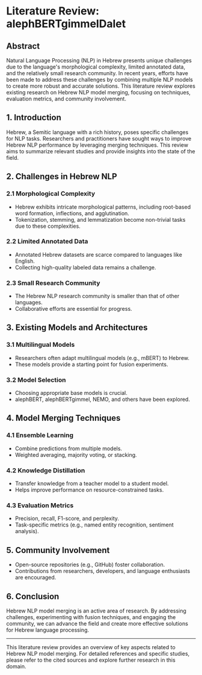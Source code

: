 # Literature Review: alephBERTgimmelDalet

## Abstract

Natural Language Processing (NLP) in Hebrew presents unique challenges due to the language's morphological complexity, limited annotated data, and the relatively small research community. In recent years, efforts have been made to address these challenges by combining multiple NLP models to create more robust and accurate solutions. This literature review explores existing research on Hebrew NLP model merging, focusing on techniques, evaluation metrics, and community involvement.

## 1. Introduction

Hebrew, a Semitic language with a rich history, poses specific challenges for NLP tasks. Researchers and practitioners have sought ways to improve Hebrew NLP performance by leveraging merging techniques. This review aims to summarize relevant studies and provide insights into the state of the field.

## 2. Challenges in Hebrew NLP

### 2.1 Morphological Complexity

- Hebrew exhibits intricate morphological patterns, including root-based word formation, inflections, and agglutination.
- Tokenization, stemming, and lemmatization become non-trivial tasks due to these complexities.

### 2.2 Limited Annotated Data

- Annotated Hebrew datasets are scarce compared to languages like English.
- Collecting high-quality labeled data remains a challenge.

### 2.3 Small Research Community

- The Hebrew NLP research community is smaller than that of other languages.
- Collaborative efforts are essential for progress.

## 3. Existing Models and Architectures

### 3.1 Multilingual Models

- Researchers often adapt multilingual models (e.g., mBERT) to Hebrew.
- These models provide a starting point for fusion experiments.

### 3.2 Model Selection

- Choosing appropriate base models is crucial.
- alephBERT, alephBERTgimmel, NEMO, and others have been explored.

## 4. Model Merging Techniques

### 4.1 Ensemble Learning

- Combine predictions from multiple models.
- Weighted averaging, majority voting, or stacking.

### 4.2 Knowledge Distillation

- Transfer knowledge from a teacher model to a student model.
- Helps improve performance on resource-constrained tasks.

### 4.3 Evaluation Metrics

- Precision, recall, F1-score, and perplexity.
- Task-specific metrics (e.g., named entity recognition, sentiment analysis).

## 5. Community Involvement

- Open-source repositories (e.g., GitHub) foster collaboration.
- Contributions from researchers, developers, and language enthusiasts are encouraged.

## 6. Conclusion

Hebrew NLP model merging is an active area of research. By addressing challenges, experimenting with fusion techniques, and engaging the community, we can advance the field and create more effective solutions for Hebrew language processing.

---
This literature review provides an overview of key aspects related to Hebrew NLP model merging. For detailed references and specific studies, please refer to the cited sources and explore further research in this domain.
